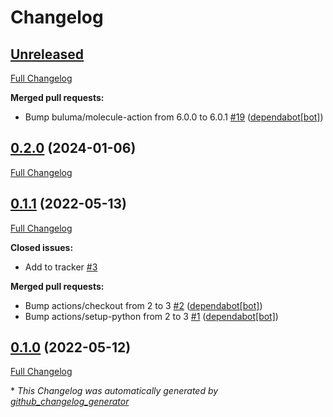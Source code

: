 # Changelog

## [Unreleased](https://github.com/buluma/ansible-role-go/tree/HEAD)

[Full Changelog](https://github.com/buluma/ansible-role-go/compare/0.2.0...HEAD)

**Merged pull requests:**

- Bump buluma/molecule-action from 6.0.0 to 6.0.1 [\#19](https://github.com/buluma/ansible-role-go/pull/19) ([dependabot[bot]](https://github.com/apps/dependabot))

## [0.2.0](https://github.com/buluma/ansible-role-go/tree/0.2.0) (2024-01-06)

[Full Changelog](https://github.com/buluma/ansible-role-go/compare/0.1.1...0.2.0)

## [0.1.1](https://github.com/buluma/ansible-role-go/tree/0.1.1) (2022-05-13)

[Full Changelog](https://github.com/buluma/ansible-role-go/compare/0.1.0...0.1.1)

**Closed issues:**

- Add to tracker [\#3](https://github.com/buluma/ansible-role-go/issues/3)

**Merged pull requests:**

- Bump actions/checkout from 2 to 3 [\#2](https://github.com/buluma/ansible-role-go/pull/2) ([dependabot[bot]](https://github.com/apps/dependabot))
- Bump actions/setup-python from 2 to 3 [\#1](https://github.com/buluma/ansible-role-go/pull/1) ([dependabot[bot]](https://github.com/apps/dependabot))

## [0.1.0](https://github.com/buluma/ansible-role-go/tree/0.1.0) (2022-05-12)

[Full Changelog](https://github.com/buluma/ansible-role-go/compare/389b1b1f023a249e4af16400e1cd0c089c0a461e...0.1.0)



\* *This Changelog was automatically generated by [github_changelog_generator](https://github.com/github-changelog-generator/github-changelog-generator)*
